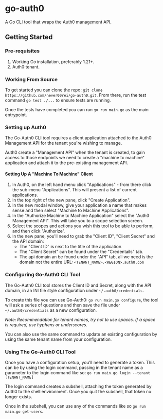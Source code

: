 # go-auth0
A Go CLI tool that wraps the Auth0 management API.

## Getting Started

### Pre-requisites

1. Working Go installation, preferably 1.21+.
2. Auth0 tenant.

### Working From Source

To get started you can clone the repo: `git clone https://github.com/never00rei/go-auth0.git`. From there, run the test command `go test ./...` to ensure tests are running.

Once the tests have completed you can run `go run main.go` as the main entrypoint.

### Setting up Auth0

The Go-Auth0 CLI tool requires a client application attached to the Auth0 Management API for the tenant you're wishing to manage.

Auth0 create a "Management API" when the tenant is created, to gain access to those endpoints we need to create a "machine to machine" application and attach it to the pre-existing management API.

#### Setting Up A "Machine To Machine" Client

1. In Auth0, on the left hand menu click "Applications" - from there click the sub-menu "Applications". This will present a list of current applications.
2. In the top right of the new pane, click "Create Application".
3. In the new modal window, give your application a name that makes sense and then select "Machine to Machine Applications".
4. In the "Authorize Machine to Machine Application" select the "Auth0 Management API". This will take you to a scope selection screen.
5. Select the scopes and actions you wish this tool to be able to perform, and then click "Authorize".
6. In the new pane, you'll need to grab the "Client ID", "Client Secret" and the API domain:
    - The "Client ID" is next to the title of the application.
    - The "Client Secret" can be found under the "Credentails" tab.
    - The api domain an be found under the "API" tab, all we need is the domain not the entire URL: `<TENANT_NAME>.<REGION>.auth0.com`

### Configuring Go-Auth0 CLI Tool

The Go-Auth0 CLI tool stores the Client ID and Secret, along with the API domain, in an INI file style configuration under `~/.auth0/credentials`.

To create this file you can use Go-Auth0: `go run main.go configure`, the tool will ask a series of questions and then save the file under `~/.auth0/credentials` as a new configuration.

_Note: Recommendation for tenant names, try not to use spaces. If a space is required, use hyphens or underscores._

You can also use the same command to update an existing configuration by using the same tenant name from your configuration.

### Using The Go-Auth0 CLI Tool

Once you have a configuration setup, you'll need to generate a token. This can be by using the login command, passing in the tenant name as a parameter to the login command like so: `go run main.go login --tenant [TENANT_NAME]`

The login command creates a subshell, attaching the token generated by Auth0 to the shell environment. Once you quit the subshell, that token no longer exists.

Once in the subshell, you can use any of the commands like so `go run main.go get-users`.
